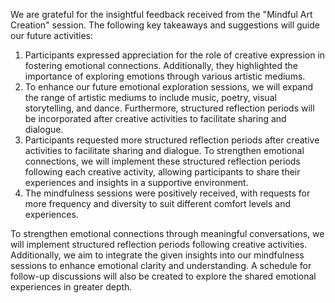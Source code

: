 

We are grateful for the insightful feedback received from the "Mindful Art Creation" session. The following key takeaways and suggestions will guide our future activities: 
1. Participants expressed appreciation for the role of creative expression in fostering emotional connections. Additionally, they highlighted the importance of exploring emotions through various artistic mediums.
2. To enhance our future emotional exploration sessions, we will expand the range of artistic mediums to include music, poetry, visual storytelling, and dance. Furthermore, structured reflection periods will be incorporated after creative activities to facilitate sharing and dialogue.
3. Participants requested more structured reflection periods after creative activities to facilitate sharing and dialogue. To strengthen emotional connections, we will implement these structured reflection periods following each creative activity, allowing participants to share their experiences and insights in a supportive environment.
4. The mindfulness sessions were positively received, with requests for more frequency and diversity to suit different comfort levels and experiences.

To strengthen emotional connections through meaningful conversations, we will implement structured reflection periods following creative activities. Additionally, we aim to integrate the given insights into our mindfulness sessions to enhance emotional clarity and understanding. A schedule for follow-up discussions will also be created to explore the shared emotional experiences in greater depth.